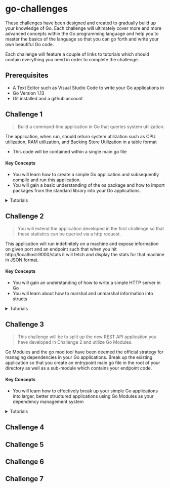 # go-challenges

These challenges have been designed and created to gradually build up your knowledge of Go. Each challenge will ultimately cover more and more advanced concepts within the Go programming language and help you to master the basics of the language so that you can go forth and write your own beautiful Go code.

Each challenge will feature a couple of links to tutorials which should contain everything you need in order to complete the challenge. 

## Prerequisites

* A Text Editor such as Visual Studio Code to write your Go applications in
* Go Version 1.13
* Git installed and a github account

## Challenge 1

> Build a command-line application in Go that queries system utilization.

The application, when run, should return system utilization such as CPU utilization, RAM utilization, and Backing Store Utilization in a table format

* This code will be contained within a single main.go file

#### Key Concepts

* You will learn how to create a simple Go application and subsequently compile and run this application.
* You will gain a basic understanding of the os package and how to import packages from the standard library into your Go applications.

<details>
  <summary>Tutorials</summary>
  
  The following tutorials should help you to complete this challenge:
  
  * [Getting Started with Go](https://tutorialedge.net/golang/getting-started-with-go/)
</details>


## Challenge 2

> You will extend the application developed in the first challenge so that these statistics can be queried via a http request. 

This application will run indefinitely on a machine and expose information on given port and an endpoint such that when you hit http://localhost:9000/stats it will fetch and display the stats for that machine in JSON format.

#### Key Concepts

* You will gain an understanding of how to write a simple HTTP server in Go
* You will learn about how to marshal and unmarshal information into structs

<details>
  <summary>Tutorials</summary>
  
  The following tutorials should help you to complete this challenge:
  
  * [Creating a RESTful API in Go](https://tutorialedge.net/golang/creating-restful-api-with-golang/)
</details>

## Challenge 3

> This challenge will be to split up the new REST API application you have developed in Challenge 2 and utilize Go Modules. 

Go Modules and the go mod tool have been deemed the official strategy for managing dependencies in your Go applications. Break up the existing application so that you create an entrypoint main.go file in the root of your directory as well as a sub-module which contains your endpoint code.

#### Key Concepts

* You will learn how to effectively break up your simple Go applications into larger, better structured applications using Go Modules as your dependency management system

<details>
  <summary>Tutorials</summary>
  
  The following tutorials should help you to complete this challenge:
  
  * [Go Modules Tutorial](https://tutorialedge.net/golang/go-modules-tutorial/)
</details>

## Challenge 4

> 

## Challenge 5

>

## Challenge 6

>

## Challenge 7

>
